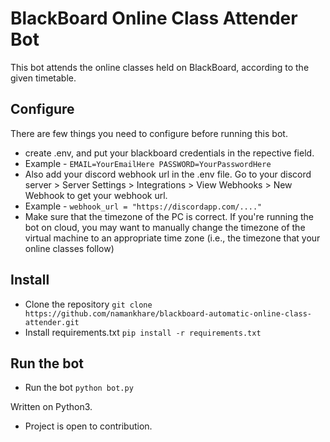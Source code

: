 # BlackBoard Online Class Attender Bot

This bot attends the online classes held on BlackBoard, according to the given timetable.

## Configure

There are few things you need to configure before running this bot.

- create .env, and put your blackboard credentials in the repective field.
- Example - `EMAIL=YourEmailHere PASSWORD=YourPasswordHere`
- Also add your discord webhook url in the .env file. Go to your discord server > Server Settings > Integrations > View Webhooks > New Webhook to get your webhook url.
- Example - `webhook_url = "https://discordapp.com/...."`
- Make sure that the timezone of the PC is correct. If you're running the bot on cloud, you may want to manually change the timezone of the virtual machine to an appropriate time zone (i.e., the timezone that your online classes follow)

## Install

- Clone the repository `git clone https://github.com/namankhare/blackboard-automatic-online-class-attender.git`
- Install requirements.txt `pip install -r requirements.txt`

## Run the bot

- Run the bot `python bot.py`

Written on Python3.

- Project is open to contribution.
